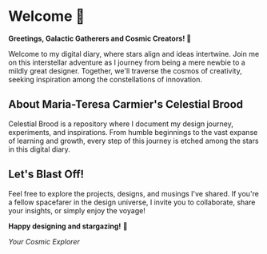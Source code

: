 # Welcome 🌟

**Greetings, Galactic Gatherers and Cosmic Creators! 🚀**

Welcome to my digital diary, where stars align and ideas intertwine. Join me on this interstellar adventure as I journey from being a mere newbie to a mildly great designer. Together, we'll traverse the cosmos of creativity, seeking inspiration among the constellations of innovation.

## About Maria-Teresa Carmier's Celestial Brood
Celestial Brood is a repository where I document my design journey, experiments, and inspirations. From humble beginnings to the vast expanse of learning and growth, every step of this journey is etched among the stars in this digital diary.

## Let's Blast Off!
Feel free to explore the projects, designs, and musings I've shared. If you're a fellow spacefarer in the design universe, I invite you to collaborate, share your insights, or simply enjoy the voyage!

**Happy designing and stargazing!** 🌌

*Your Cosmic Explorer*

